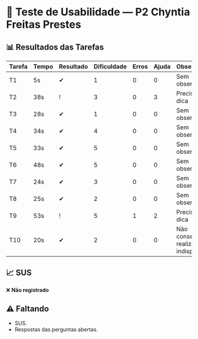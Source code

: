 # 👤 Teste de Usabilidade — P2 Chyntia Freitas Prestes

## 📊 Resultados das Tarefas
| Tarefa | Tempo | Resultado | Dificuldade | Erros | Ajuda | Observações |
|--------|-------|-----------|-------------|-------|-------|-------------|
| T1 | 5s | ✔ | 1 | 0 | 0 | Sem observações |
| T2 | 38s | ! | 3 | 0 | 3 | Precisou de dica |
| T3 | 28s | ✔ | 1 | 0 | 0 | Sem observações |
| T4 | 34s | ✔ | 4 | 0 | 0 | Sem observações |
| T5 | 33s | ✔ | 5 | 0 | 0 | Sem observações |
| T6 | 48s | ✔ | 5 | 0 | 0 | Sem observações |
| T7 | 24s | ✔ | 3 | 0 | 0 | Sem observações |
| T8 | 25s | ✔ | 2 | 0 | 0 | Sem observações |
| T9 | 53s | ! | 5 | 1 | 2 | Precisou de dica |
| T10 | 20s | ✔ | 2 | 0 | 0 | Não conseguiu realizar pois indisponível |

## 📈 SUS
❌ **Não registrado**

## ⚠️ Faltando
- SUS.
- Respostas das perguntas abertas.
